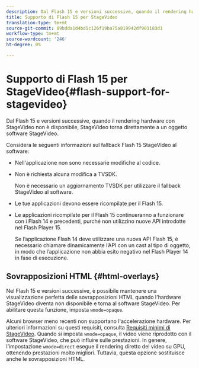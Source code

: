 ```yaml
---
description: Dal Flash 15 e versioni successive, quando il rendering hardware con StageVideo non è disponibile, StageVideo torna direttamente a un oggetto software StageVideo.
title: Supporto di Flash 15 per StageVideo
translation-type: tm+mt
source-git-commit: 89bdda1d4bd5c126f19ba75a819942df901183d1
workflow-type: tm+mt
source-wordcount: '246'
ht-degree: 0%

---
```



# Supporto di Flash 15 per StageVideo{#flash-support-for-stagevideo}

Dal Flash 15 e versioni successive, quando il rendering hardware con StageVideo non è disponibile, StageVideo torna direttamente a un oggetto software StageVideo.

Considera le seguenti informazioni sul fallback Flash 15 StageVideo al software:

* Nell&#39;applicazione non sono necessarie modifiche al codice.
* Non è richiesta alcuna modifica a TVSDK.

   Non è necessario un aggiornamento TVSDK per utilizzare il fallback StageVideo al software.
* Le tue applicazioni devono essere ricompilate per il Flash 15.
* Le applicazioni ricompilate per il Flash 15 continueranno a funzionare con i Flash 14 e precedenti, purché non utilizzino nuove API introdotte nel Flash Player 15.

   Se l’applicazione Flash 14 deve utilizzare una nuova API Flash 15, è necessario chiamare dinamicamente l’API con un cast al tipo di oggetto, in modo che l’applicazione non abbia esito negativo nel Flash Player 14 in fase di esecuzione.

## Sovrapposizioni HTML {#html-overlays}

Nel Flash 15 e versioni successive, è possibile mantenere una visualizzazione perfetta delle sovrapposizioni HTML quando l&#39;hardware StageVideo diventa non disponibile e torna al software StageVideo. Per abilitare questa funzione, imposta `wmode=opaque`.

Alcuni browser meno recenti non supportano l&#39;accelerazione hardware. Per ulteriori informazioni su questi requisiti, consulta [Requisiti minimi di StageVideo](../../../../../tvsdk-1.4-for-desktop-hls/c-psdk-dhls-1.4-introduction/overview-prod-audience-guide/requirements/stagevideo-capabilities/r-psdk-dhls-1.4-requirements-stage-video.md). Quando si imposta `wmode=opaque`, il video viene riprodotto con il software StageVideo, che può influire sulle prestazioni. In genere, l’impostazione `wmode=direct` esegue il rendering diretto del video su GPU, ottenendo prestazioni molto migliori. Tuttavia, questa opzione sostituisce anche le sovrapposizioni HTML.
